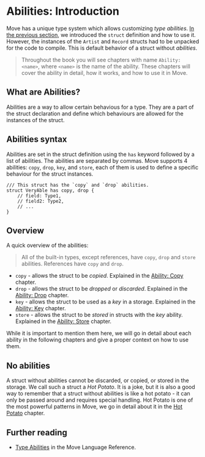 # Abilities: Introduction

Move has a unique type system which allows customizing _type abilities_. [In the previous section](./struct.md), we introduced the `struct` definition and how to use it. However, the instances of the `Artist` and `Record` structs had to be unpacked for the code to compile. This is default behavior of a struct without _abilities_.

> Throughout the book you will see chapters with name `Ability: <name>`, where `<name>` is the name of the ability. These chapters will cover the ability in detail, how it works, and how to use it in Move.

## What are Abilities?

Abilities are a way to allow certain behavious for a type. They are a part of the struct declaration and define which behaviours are allowed for the instances of the struct.

## Abilities syntax

Abilities are set in the struct definition using the `has` keyword followed by a list of abilities. The abilities are separated by commas. Move supports 4 abilities: `copy`, `drop`, `key`, and `store`, each of them is used to define a specific behaviour for the struct instances.

```move
/// This struct has the `copy` and `drop` abilities.
struct VeryAble has copy, drop {
    // field: Type1,
    // field2: Type2,
    // ...
}
```

## Overview

A quick overview of the abilities:

> All of the built-in types, except references, have `copy`, `drop` and `store` abilities. References have `copy` and `drop`.

- `copy` - allows the struct to be *copied*. Explained in the [Ability: Copy](./copy-ability.md) chapter.
- `drop` - allows the struct to be *dropped* or *discarded*. Explained in the [Ability: Drop](./drop-ability.md) chapter.
- `key` - allows the struct to be used as a *key* in a storage. Explained in the [Ability: Key](./../storage/key-ability.md) chapter.
- `store` - allows the struct to be *stored* in structs with the *key* ability. Explained in the [Ability: Store](./../storage/store-ability.md) chapter.

While it is important to mention them here, we will go in detail about each ability in the following chapters and give a proper context on how to use them.

## No abilities

A struct without abilities cannot be discarded, or copied, or stored in the storage. We call such a struct a _Hot Potato_. It is a joke, but it is also a good way to remember that a struct without abilities is like a hot potato - it can only be passed around and requires special handling. Hot Potato is one of the most powerful patterns in Move, we go in detail about it in the [Hot Potato](./../programmability/hot-potato.md) chapter.

## Further reading

- [Type Abilities](/reference/type-abilities.html) in the Move Language Reference.

